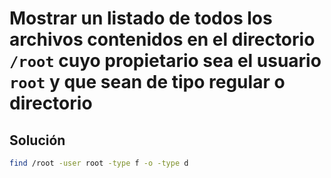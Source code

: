 # Mostrar un listado de todos los archivos contenidos en el directorio `/root` cuyo propietario sea el usuario `root` y que sean de tipo regular o directorio

## Solución

```bash
find /root -user root -type f -o -type d
```
